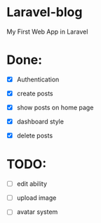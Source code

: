 # Laravel-blog 
My First Web App in Laravel

# Done:
- [x] Authentication
- [x] create posts
- [x] show posts on home page
- [x] dashboard style
- [x] delete posts


# TODO:
- [ ] edit ability
- [ ] upload image
- [ ] avatar system

